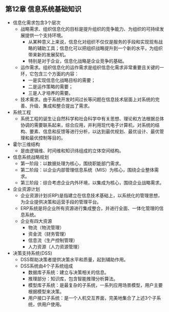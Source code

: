 ## 第12章 信息系统基础知识
- 信息化需求包含3个层次
	- 战略需求、组织信息化的目标是提升组织的竞争能力、为组织的可持续发展提供一个支持环境。
		- 从某种意义上来说，信息化对组织不仅仅是服务的手段和实现现有战略的辅助工具；信息化可以把组织战略提升到一个新的水平，为组织带来新的发展契机。
		- 特别是对于企业，信息化战略是企业竞争的基础。
	- 运作需求。组织信息化的运作需求是组织信息化需求非常重要且关键的一环，它包含三个方面的内容：
		- 一是实现信息化战略目标的需要；
		- 二是运作策略的需要；
		- 三是人才培养的需要。
	- 技术需求。由于系统开发时间过长等问题在信息技术层面上对系统的完善、升级、集成和整合提出了需求。
- 系统工程
	- 系统工程的诞生让自然科学和社会科学中有关思想、理论和方法根据总体协调的需要联系起来，综合应用，并利用现代电子计算机，对系统的结构、要素、信息和反馈等进行分析，以达到最优规划、最优设计、最优管理和最优控制等目的。
- 霍尔三维结构
	- 是由逻辑维、时间维和知识纬组成的立体空间结构。
- 信息系统战略规划
	- 第一阶段：以数据处理为核心，围绕职能部门需求。
	- 第二阶段：以企业内部管理信息系统（MIS）为核心，围绕企业整体需求。
	- 第三阶段：综合考虑企业内外环境，以集成为核心，围绕企业战略需求。
- 企业资源计划
	- 企业资源计划(ERP)是指建立在信息技术基础上，以系统化的管理思想，为企业提供决策和运营手段的管理平台。
	- ERP系统是将企业所有资源进行集成整合，并进行全面、一体化管理的信息系统。
	- 企业有四大资源
		- 物流（物流管理）
		- 资金流（财务管理）
		- 信息流（生产控制管理）
		- 人力资源（人力资源管理）
- 决策支持系统(DSS)
	- DSS帮助决策者提供决策水平和质量，起到辅助作用。
	- DSS系统由4个子系统组成
		- 数据库子系统：建立与决策相关的信息。
		- 推理部分：知识库，包含智能推理分析算法。
		- 模型库子系统：是最复杂的子系统，一系列应用场景模型，用户主要根据模型来决策。
		- 用户接口子系统：是一个人机交互界面，完美地集合了上述3个子系统，供用户使用。